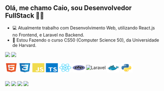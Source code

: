 ## Olá, me chamo Caio, sou Desenvolvedor FullStack 👋🏽

- 💻 Atualmente trabalho com Desenvolvimento Web, utilizando React.js no Frontend, e Laravel no Backend.
- 📖 Estou Fazendo o curso CS50 (Computer Science 50), da Universidade de Harvard.
  
<div>
<img height='180em' src='https://github-readme-stats.vercel.app/api?username=Manduc4&show_icons=true&theme=dracula&include_all_commits=true&count_private=true&show=reviews,discussions_started,discussions_answered,prs_merged,prs_merged_percentage'>
<img height='180em' src='https://github-readme-stats.vercel.app/api/top-langs/?username=Manduc4&show_icons=true&theme=dracula&layout=compact'>
</div>


<div style="display: inline_block"><br>
  <img align="center" alt="HTML" height="30" width="40" src="https://raw.githubusercontent.com/devicons/devicon/master/icons/html5/html5-original.svg">
  <img align="center" alt="CSS" height="30" width="40" src="https://raw.githubusercontent.com/devicons/devicon/master/icons/css3/css3-original.svg">
  <img align="center" alt="Js" height="30" width="40" src="https://raw.githubusercontent.com/devicons/devicon/master/icons/javascript/javascript-plain.svg">
  <img align="center" alt="Ts" height="30" width="40" src="https://raw.githubusercontent.com/devicons/devicon/master/icons/typescript/typescript-plain.svg">
  <img align="center" alt="React" height="30" width="40" src="https://raw.githubusercontent.com/devicons/devicon/master/icons/react/react-original.svg">
  <img align="center" alt="PHP" height="30" width="40" src="https://raw.githubusercontent.com/devicons/devicon/master/icons/php/php-original.svg">
  <img align="center" alt="Laravel" height="30" width="40" src="https://laravel.com/img/logomark.min.svg">
  <img align="center" alt="Docker" height="30" width="40" src="https://raw.githubusercontent.com/devicons/devicon/master/icons/docker/docker-original.svg">
  <img align="center" alt="Python" height="30" width="40" src="https://raw.githubusercontent.com/devicons/devicon/master/icons/python/python-original.svg">
</div>

  ##
 
<div> 
  <a href="https://www.linkedin.com/in/caio-gabriel-422191233" target="_blank"><img src="https://img.shields.io/badge/-LinkedIn-%230077B5?style=for-the-badge&logo=linkedin&logoColor=white" target="_blank"></a> 
  <a href="https://instagram.com/caio_manduc4/" target="_blank"><img src="https://img.shields.io/badge/-Instagram-%23E4405F?style=for-the-badge&logo=instagram&logoColor=white" target="_blank"></a>
 <a href="https://wa.me/5566996565686" target="_blank"><img src="https://img.shields.io/badge/WhatAapp-25D366?style=for-the-badge&logo=whatsapp&logoColor=white" target="_blank"></a> 
  <a href ="mailto:caiomanducas@gmail.com"><img src="https://img.shields.io/badge/Gmail-%23333?style=for-the-badge&logo=gmail&logoColor=white" target="_blank"></a>
</div>
